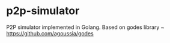 # p2p-simulator
P2P simulator implemented in Golang. Based on godes library ~ https://github.com/agoussia/godes
